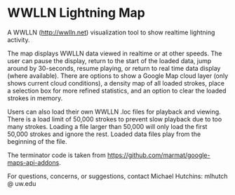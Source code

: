 WWLLN Lightning Map
=========

A WWLLN (http://wwlln.net) visualization tool to show realtime lightning activity.

The map displays WWLLN data viewed in realtime or at other speeds.  The user can pause the display, return to the start of the loaded data, jump around by 30-seconds, resume playing, or return to real time data display (where available).  There are options to show a Google Map cloud layer (only shows current cloud conditions), a density map of all loaded strokes, place a selection box for more refined statistics, and an option to clear the loaded strokes in memory.

Users can also load their own WWLLN .loc files for playback and viewing.  There is a load limit of 50,000 strokes to prevent slow playback due to too many strokes.  Loading a file larger than 50,000 will only load the first 50,000 strokes and ignore the rest.  Loaded data files play from the beginning of the file.


The terminator code is taken from https://github.com/marmat/google-maps-api-addons.

For questions, concerns, or suggestions, contact Michael Hutchins: mlhutch @ uw.edu
